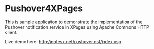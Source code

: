 Pushover4XPages
===============

This is sample application to demonstrate the implementation of the Pushover notification service in XPages using Apache Commons HTTP client.

Live demo here: http://notesx.net/pushover.nsf/index.xsp
